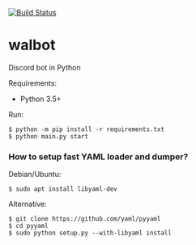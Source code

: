 [![Build Status](https://travis-ci.org/gooddoog/walbot.svg?branch=master)](https://travis-ci.org/gooddoog/walbot)

# walbot
Discord bot in Python

Requirements:
- Python 3.5+

Run:
```shell
$ python -m pip install -r requirements.txt
$ python main.py start
```

### How to setup fast YAML loader and dumper?

Debian/Ubuntu:
```console
$ sudo apt install libyaml-dev
```
Alternative:
```console
$ git clone https://github.com/yaml/pyyaml
$ cd pyyaml
$ sudo python setup.py --with-libyaml install
```
